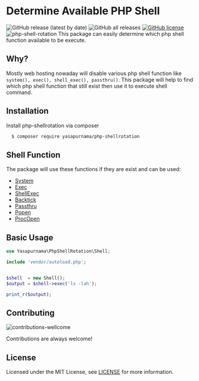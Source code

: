 # Determine Available PHP Shell
![GitHub release (latest by date)](https://img.shields.io/github/v/release/yasapurnama/php-shellrotation)
![GitHub all releases](https://img.shields.io/github/downloads/yasapurnama/php-shellrotation/total)
[![GitHub license](https://img.shields.io/github/license/yasapurnama/php-shellrotation)](https://github.com/yasapurnama/php-shellrotation/blob/master/LICENSE)
![php-shell-rotation](https://user-images.githubusercontent.com/12730759/150984587-d746d54f-87ec-4bbd-86c3-c2bbc3e98287.png)
This package can easily determine which php shell function available to be execute.


## Why?

Mostly web hosting nowaday will disable various php shell function like `system(), exec(), shell_exec(), passthru()`. This package will help to find which php shell function that still exist then use it to execute shell command.


## Installation

Install php-shellrotation via composer

```bash
  $ composer require yasapurnama/php-shellrotation
```


## Shell Function
The package will use these functions if they are exist and can be used:
 - [System](https://www.php.net/manual/en/function.system.php)
 - [Exec](https://www.php.net/manual/en/function.exec.php)
 - [ShellExec](https://www.php.net/manual/en/function.shell-exec.php)
 - [Backtick](https://www.php.net/manual/en/language.operators.execution.php)
 - [Passthru](https://www.php.net/manual/en/function.passthru.php)
 - [Popen](https://www.php.net/manual/en/function.popen.php)
 - [ProcOpen](https://www.php.net/manual/en/function.proc-open.php)


## Basic Usage

```php
use Yasapurnama\PhpShellRotation\Shell;

include 'vendor/autoload.php';


$shell  = new Shell();
$output = $shell->exec('ls -lah');

print_r($output);

```


## Contributing
![contributions-wellcome](https://user-images.githubusercontent.com/12730759/150999538-d6872478-96ab-42d6-bb58-0ae443f514c8.svg)

Contributions are always welcome!


## License

Licensed under the MIT License, see [LICENSE](LICENSE) for more information.
